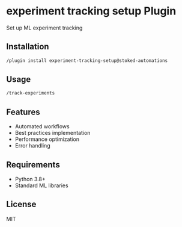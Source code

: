 # experiment tracking setup Plugin

Set up ML experiment tracking

## Installation

```bash
/plugin install experiment-tracking-setup@stoked-automations
```

## Usage

```bash
/track-experiments
```

## Features

- Automated workflows
- Best practices implementation
- Performance optimization
- Error handling

## Requirements

- Python 3.8+
- Standard ML libraries

## License

MIT
